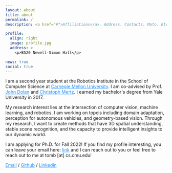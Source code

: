 ```yaml
---
layout: about
title: about
permalink: /
description: <a href="#">Affiliations</a>. Address. Contacts. Moto. Etc.

profile:
  align: right
  image: profile.jpg
  address: >
    <p>B520 Newell-Simon Hall</p>

news: true
social: true
---
```




I am a second year student at the Robotics Institute in the School of Computer Science at <a style="color:DodgerBlue" href="https://www.cmu.edu/"><u>Carnegie Mellon University</u></a>. I am co-advised by Prof. <a style="color:DodgerBlue" href="https://www.ri.cmu.edu/ri-faculty/john-m-dolan/"><u>John Dolan</u></a> and <a style="color:DodgerBlue" href="https://www.ri.cmu.edu/ri-people/christoph-mertz/"><u>Christoph Mertz</u></a>. I earned my bachelor's degree from Yale University in 2017.

My research interest lies at the intersection of computer vision, machine learning, and robotics. I am working on topcis including domain adaptation, perception for autonomous vehicles, and geometry-based vision. Through my research, I want to create methods that have 3D spatial understanding, stable scene recognition, and the capacity to provide intelligent insights to our dynamic world. 

I am applying for Ph.D. for Fall 2022! If you find my profile interesting, you can leave your email here: <a style="color:DodgerBlue" href="https://docs.google.com/forms/d/e/1FAIpQLSc0pNwXSe3i70Q1oWu-_vAa30MI-Suf5x1ZQLZxOzysotlxWw/viewform?usp=sf_link">link</a> and I can reach out to you or feel free to reach out to me at tomb [at] cs.cmu.edu!

<div >


<a style="color:DodgerBlue" href="mailto:tomb@cs.cmu.edu">Email</a>
/
<a  style="color:DodgerBlue" href="https://github.com/tom-bu">Github</a>
/
<a  style="color:DodgerBlue" href="https://www.linkedin.com/in/tom-bu">Linkedin</a>

</div>